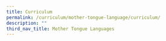 ```yaml
---
title: Curriculum
permalink: /curriculum/mother-tongue-language/curriculum/
description: ""
third_nav_title: Mother Tongue Languages
---
```

